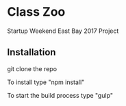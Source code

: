 # Class Zoo

Startup Weekend East Bay 2017 Project

## Installation ##

git clone the repo

To install type "npm install"

To start the build process type "gulp"